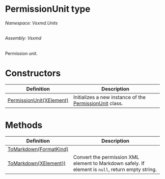<a name='T-Vsxmd-Units-PermissionUnit'></a>
# PermissionUnit type

###### Namespace:  Vsxmd.Units

###### Assembly:  Vsxmd

Permission unit.

# Constructors

| Definition | Description |
|-|-|
| [PermissionUnit(XElement)](/Vsxmd.Units/PermissionUnit.md/#M-Vsxmd-Units-PermissionUnit-#ctor-System-Xml-Linq-XElement-) | Initializes a new instance of the [PermissionUnit](/Vsxmd.Units/PermissionUnit.md/#T-Vsxmd-Units-PermissionUnit) class. |

# Methods

| Definition | Description |
|-|-|
| [ToMarkdown(FormatKind)](/Vsxmd.Units/PermissionUnit.md/#M-Vsxmd-Units-PermissionUnit-ToMarkdown-Vsxmd-Units-FormatKind-) |  |
| [ToMarkdown(XElement})](/Vsxmd.Units/PermissionUnit.md/#M-Vsxmd-Units-PermissionUnit-ToMarkdown-System-Collections-Generic-IEnumerable{System-Xml-Linq-XElement}-) | Convert the permission XML element to Markdown safely. If element is `null`, return empty string. |
